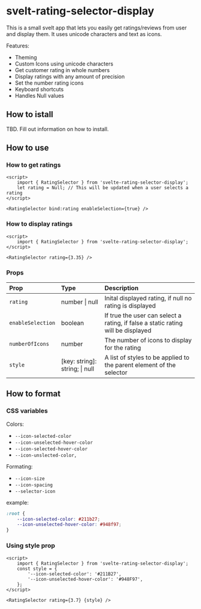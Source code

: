 # svelt-rating-selector-display

This is a small svelt app that lets you easily get ratings/reviews from user and display them. It uses unicode characters and text as icons.

Features:

- Theming
- Custom Icons using unicode characters
- Get customer rating in whole numbers
- Display ratings with any amount of precision
- Set the number rating icons
- Keyboard shortcuts
- Handles Null values

## How to istall

TBD. Fill out information on how to install.

## How to use

### How to get ratings

```svelte
<script>
	import { RatingSelector } from 'svelte-rating-selector-display';
	let rating = Null; // This will be updated when a user selects a rating
</script>

<RatingSelector bind:rating enableSelection={true} />
```

### How to display ratings

```svelte
<script>
	import { RatingSelector } from 'svelte-rating-selector-display';
</script>

<RatingSelector rating={3.35} />
```

### Props

| Prop              | Type                           | Description                                                                      |
| :---------------- | :----------------------------- | :------------------------------------------------------------------------------- |
| `rating`          | number \| null                 | Inital displayed rating, if null no rating is displayed                          |
| `enableSelection` | boolean                        | If true the user can select a rating, if false a static rating will be displayed |
| `numberOfIcons`   | number                         | The number of icons to display for the rating                                    |
| `style`           | [key: string]: string; \| null | A list of styles to be applied to the parent element of the selector             |

## How to format

### CSS variables

Colors:

- `--icon-selected-color`
- `--icon-unselected-hover-color`
- `--icon-selected-hover-color`
- `--icon-unslected-color,`

Formating:

- `--icon-size`
- `--icon-spacing`
- `--selector-icon`

example:

```css
:root {
	--icon-selected-color: #211b27;
	--icon-unselected-hover-color: #948f97;
}
```

### Using style prop

```svelte
<script>
	import { RatingSelector } from 'svelte-rating-selector-display';
	const style = {
		'--icon-selected-color': '#211B27',
		'--icon-unselected-hover-color': '#948F97',
	};
</script>

<RatingSelector rating={3.7} {style} />
```
